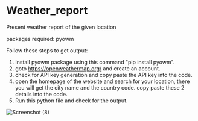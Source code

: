 # Weather_report
Present weather report of the given location


packages required: pyowm

Follow these steps to get output:
1. Install pyowm package using this command "pip install pyowm".
2. goto https://openweathermap.org/  and create an account.
3. check for API key generation and copy paste the API key into the code.
4. open the homepage of the website and search for your location, there you will get the city name and the country code. copy paste these 2 details into the code.
5. Run this python file and check for the output.


![Screenshot (8)](https://user-images.githubusercontent.com/101927825/177839627-00601a25-44f1-46eb-bb4c-445c147dafc5.png)
